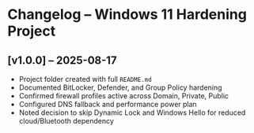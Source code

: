 # Changelog – Windows 11 Hardening Project

## [v1.0.0] – 2025-08-17
- Project folder created with full `README.md`
- Documented BitLocker, Defender, and Group Policy hardening
- Confirmed firewall profiles active across Domain, Private, Public
- Configured DNS fallback and performance power plan
- Noted decision to skip Dynamic Lock and Windows Hello for reduced cloud/Bluetooth dependency
